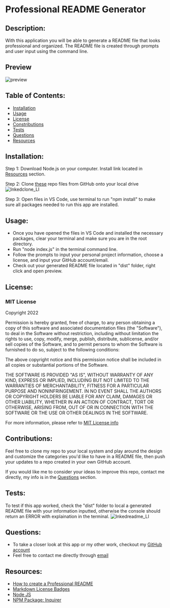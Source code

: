 # Professional README Generator

## **Description:**
With this application you will be able to generate a README file that looks professional and organized. The README file is created through prompts and user input using the command line. 

## **Preview**

![preview](https://user-images.githubusercontent.com/94068596/151706656-3f1689c6-98c4-4ae9-bcfd-694116baa032.png)

## **Table of Contents:**
* [Installation](#Installation)
* [Usage](#Usage)
* [License](#License)
* [Constributions](#Contributions)
* [Tests](#Tests)
* [Questions](#Questions)
* [Resources](#Resources)

## **Installation:**
Step 1: Download Node.js on your computer. Install link located in [Resources](#Resources) section.

Step 2: Clone [these](https://github.com/Metelak/README-generator) repo files from GitHub onto your local drive
![Inkedclone_LI](https://user-images.githubusercontent.com/94068596/151707838-2a4046d0-f681-4e7d-89e2-e089b88ac722.jpg)

Step 3: Open files in VS Code, use terminal to run "npm install" to make sure all packages needed to run this app are installed.

## **Usage:**
* Once you have opened the files in VS Code and installed the necessary packages, clear your terminal and make sure you are in the root directory.
* Run "node index.js" in the terminal command line.
* Follow the prompts to input your personal project information, choose a license, and input your GitHub account/email.
* Check out your generated README file located in "dist" folder, right click and open preview.

## **License:**
### **MIT License**

Copyright 2022

Permission is hereby granted, free of charge, to any person obtaining a copy of this software and associated documentation files (the "Software"), to deal in the Software without restriction, including without limitation the rights to use, copy, modify, merge, publish, distribute, sublicense, and/or sell copies of the Software, and to permit persons to whom the Software is furnished to do so, subject to the following conditions:

The above copyright notice and this permission notice shall be included in all copies or substantial portions of the Software.

THE SOFTWARE IS PROVIDED "AS IS", WITHOUT WARRANTY OF ANY KIND, EXPRESS OR IMPLIED, INCLUDING BUT NOT LIMITED TO THE WARRANTIES OF MERCHANTABILITY, FITNESS FOR A PARTICULAR PURPOSE AND NONINFRINGEMENT. IN NO EVENT SHALL THE AUTHORS OR COPYRIGHT HOLDERS BE LIABLE FOR ANY CLAIM, DAMAGES OR OTHER LIABILITY, WHETHER IN AN ACTION OF CONTRACT, TORT OR OTHERWISE, ARISING FROM, OUT OF OR IN CONNECTION WITH THE SOFTWARE OR THE USE OR OTHER DEALINGS IN THE SOFTWARE.

For more information, please refer to [MIT License info](https://opensource.org/licenses/MIT)

## **Contributions:**
Feel free to clone my repo to your local system and play around the design and customize the categories you'd like to have in a README file, then push your updates to a repo created in your own GitHub account.

If you would like me to consider your ideas to improve this repo, contact me directly, my info is in the [Questions](#Questions) section.

## **Tests:**
To test if this app worked, check the "dist" folder to local a generated README file with your information inputted, otherwise the console should return an ERROR with explaination in the terminal.
![Inkedreadme_LI](https://user-images.githubusercontent.com/94068596/151708008-b469cac1-6472-4ddd-9f6b-a880578e7949.jpg)

## **Questions:**
* To take a closer look at this app or my other work, checkout my [GitHub account](https://github.com/Metelak)
* Feel free to contact me directly through [email](megan.metelak@gmail.com)

## **Resources:**
* [How to create a Professional README](https://coding-boot-camp.github.io/full-stack/github/professional-readme-guide)
* [Markdown License Badges](https://gist.github.com/lukas-h/2a5d00690736b4c3a7ba)
* [Node JS](https://nodejs.org/en/)
* [NPM Package: Inquirer](https://www.npmjs.com/package/inquirer)